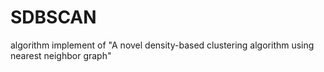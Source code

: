 # SDBSCAN
algorithm implement of "A novel density-based clustering algorithm using nearest neighbor graph"
